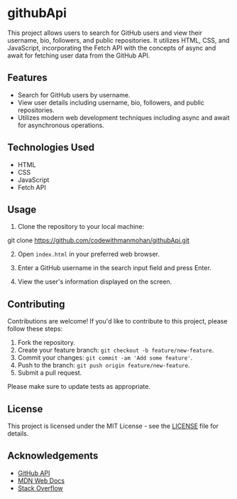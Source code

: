 # githubApi

This project allows users to search for GitHub users and view their username, bio, followers, and public repositories. It utilizes HTML, CSS, and JavaScript, incorporating the Fetch API with the concepts of async and await for fetching user data from the GitHub API.

## Features

- Search for GitHub users by username.
- View user details including username, bio, followers, and public repositories.
- Utilizes modern web development techniques including async and await for asynchronous operations.

## Technologies Used

- HTML
- CSS
- JavaScript
- Fetch API

## Usage

1. Clone the repository to your local machine:

git clone https://github.com/codewithmanmohan/githubApi.git

2. Open `index.html` in your preferred web browser.

3. Enter a GitHub username in the search input field and press Enter.

4. View the user's information displayed on the screen.

## Contributing

Contributions are welcome! If you'd like to contribute to this project, please follow these steps:

1. Fork the repository.
2. Create your feature branch: `git checkout -b feature/new-feature`.
3. Commit your changes: `git commit -am 'Add some feature'`.
4. Push to the branch: `git push origin feature/new-feature`.
5. Submit a pull request.

Please make sure to update tests as appropriate.

## License

This project is licensed under the MIT License - see the [LICENSE](LICENSE) file for details.

## Acknowledgements

- [GitHub API](https://docs.github.com/en/rest)
- [MDN Web Docs](https://developer.mozilla.org/en-US/)
- [Stack Overflow](https://stackoverflow.com/)
